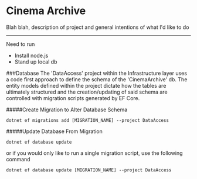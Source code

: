 # Cinema Archive

Blah blah, description of project and general intentions of what I'd like to do

----------



Need to run
- Install node.js
- Stand up local db


###Database
The 'DataAccess' project within the Infrastructure layer uses a code first approach to define the schema of the 'CinemaArchive' db. The entity models defined within the project dictate how the tables are ultimately structured and the creation/updating of said schema are controlled with migration scripts generated by EF Core. 

#####Create Migration to Alter Database Schema
>
```
dotnet ef migrations add [MIGRATION_NAME] --project DataAccess
```

#####Update Database From Migration
```
dotnet ef database update
```

or if you would only like to run a single migration script, use the following command

```
dotnet ef database update [MIGRATION_NAME] --project DataAccess
```
